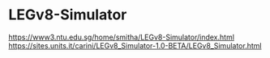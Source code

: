 # LEGv8-Simulator
https://www3.ntu.edu.sg/home/smitha/LEGv8-Simulator/index.html
https://sites.units.it/carini/LEGv8_Simulator-1.0-BETA/LEGv8_Simulator.html
